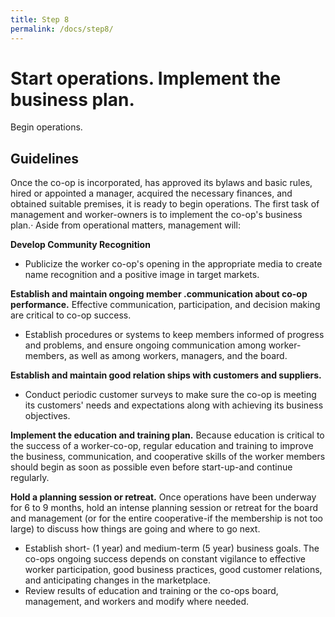 ```yaml
---
title: Step 8
permalink: /docs/step8/
---
```


# **Start operations. Implement the business plan.**
Begin operations.

## Guidelines
Once the co-op is incorporated, has approved its bylaws and basic rules, hired or appointed a manager, acquired the necessary finances, and obtained suitable premises, it is ready to begin operations. The first task of management and worker-owners is to implement the co­-op's business plan.· Aside from operational matters, management will:

**Develop Community Recognition**
- Publicize the worker co-op's opening in the
appropriate media to create name recognition and a positive image in target markets.

**Establish and maintain ongoing member .communication about co-op performance.**
Effective communication, participation, and decision making are critical to co-op success.
- Establish procedures or systems to keep
members informed of progress and prob­lems, and ensure ongoing communication among worker-members, as well as among workers, managers, and the board.

**Establish and maintain good relation­ ships with customers and suppliers.**
- Conduct periodic customer surveys to make sure the co-op is meeting its custom­ers' needs and expectations along with achieving its business objectives.

**Implement the education and training plan.**
Because education is critical to the suc­cess of a worker-co-op, regular education and training to improve the business, communi­cation, and cooperative skills of the worker­ members should begin as soon as possible­ even before start-up-and continue regularly.

**Hold a planning session or retreat.**
Once operations have been underway for 6 to 9 months, hold an intense planning session or retreat for the board and management (or for the entire cooperative-if the membership is not too large) to discuss how things are going and where to go next.
- Establish short- (1 year) and medium-term (5 year) business goals. The co-ops ongo­ing success depends on constant vigilance to effective worker participation, good busi­ness practices, good customer relations, and anticipating changes in the marketplace.
- Review results of education and training or the co-ops board, management, and work­ers and modify where needed.
